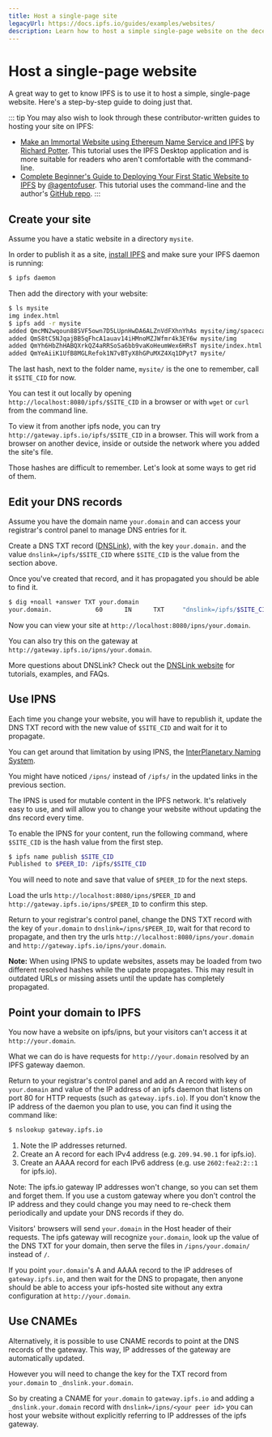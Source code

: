 ```yaml
---
title: Host a single-page site
legacyUrl: https://docs.ipfs.io/guides/examples/websites/
description: Learn how to host a simple single-page website on the decentralized web using IPFS.
---
```


# Host a single-page website

A great way to get to know IPFS is to use it to host a simple, single-page website. Here's a step-by-step guide to doing just that.

::: tip
You may also wish to look through these contributor-written guides to hosting your site on IPFS:
- [Make an Immortal Website using Ethereum Name Service and IPFS](https://medium.com/@kirpy/make-an-immortal-website-using-ethereum-name-service-and-ipfs-simple-939e66c893df) by [Richard Potter](https://medium.com/@kirpy). This tutorial uses the IPFS Desktop application and is more suitable for readers who aren't comfortable with the command-line.
- [Complete Beginner's Guide to Deploying Your First Static Website to IPFS](https://interplanetarygatsby.com/ipfs-deploy/) by [@agentofuser](https://twitter.com/agentofuser). This tutorial uses the command-line and the author's [GitHub repo](https://github.com/agentofuser/ipfs-deploy).
:::

## Create your site

Assume you have a static website in a directory `mysite`.

In order to publish it as a site, [install IPFS](/install/) and make sure your IPFS daemon is running:

```bash
$ ipfs daemon
```

Then add the directory with your website:

```bash
$ ls mysite
img index.html
$ ipfs add -r mysite
added QmcMN2wqoun88SVF5own7D5LUpnHwDA6ALZnVdFXhnYhAs mysite/img/spacecat.jpg
added QmS8tC5NJqajBB5qFhcA1auav14iHMnoMZJWfmr4k3EY6w mysite/img
added QmYh6HbZhHABQXrkQZ4aRRSoSa6bb9vaKoHeumWex6HRsT mysite/index.html
added QmYeAiiK1UfB8MGLRefok1N7vBTyX8hGPuMXZ4Xq1DPyt7 mysite/
```

The last hash, next to the folder name, `mysite/` is the one to remember, call it `$SITE_CID` for now.

You can test it out locally by opening `http://localhost:8080/ipfs/$SITE_CID` in a browser or with `wget` or `curl` from the command line.

To view it from another ipfs node, you can try `http://gateway.ipfs.io/ipfs/$SITE_CID` in a browser. This will work from a browser on another device, inside or outside the network where you added the site's file.

Those hashes are difficult to remember. Let's look at some ways to get rid of them.

## Edit your DNS records

Assume you have the domain name `your.domain` and can access your registrar's control panel to manage DNS entries for it.

Create a DNS TXT record ([DNSLink](/concepts/dnslink/)), with the key `your.domain.` and the value `dnslink=/ipfs/$SITE_CID` where `$SITE_CID` is the value from the section above.

Once you've created that record, and it has propagated you should be able to find it.

```bash
$ dig +noall +answer TXT your.domain
your.domain.            60      IN      TXT     "dnslink=/ipfs/$SITE_CID"
```

Now you can view your site at `http://localhost:8080/ipns/your.domain`.

You can also try this on the gateway at `http://gateway.ipfs.io/ipns/your.domain`.

More questions about DNSLink? Check out the [DNSLink website](http://dnslink.io/) for tutorials, examples, and FAQs.

## Use IPNS

Each time you change your website, you will have to republish it, update the DNS TXT record with the new value of `$SITE_CID` and wait for it to propagate.

You can get around that limitation by using IPNS, the [InterPlanetary Naming System](/concepts/ipns/).

You might have noticed `/ipns/` instead of `/ipfs/` in the updated links in the previous section.

The IPNS is used for mutable content in the IPFS network. It's relatively easy to use, and will allow you to change your website without updating the dns record every time.

To enable the IPNS for your content, run the following command, where `$SITE_CID` is the hash value from the first step.

```bash
$ ipfs name publish $SITE_CID
Published to $PEER_ID: /ipfs/$SITE_CID
```

You will need to note and save that value of `$PEER_ID` for the next steps.

Load the urls `http://localhost:8080/ipns/$PEER_ID` and `http://gateway.ipfs.io/ipns/$PEER_ID` to confirm this step.

Return to your registrar's control panel, change the DNS TXT record with the key of `your.domain` to `dnslink=/ipns/$PEER_ID`, wait for that record to propagate, and then try the urls `http://localhost:8080/ipns/your.domain` and `http://gateway.ipfs.io/ipns/your.domain`.

**Note:** When using IPNS to update websites, assets may be loaded from two different resolved hashes while the update propagates. This may result in outdated URLs or missing assets until the update has completely propagated.

## Point your domain to IPFS

You now have a website on ipfs/ipns, but your visitors can't access it at `http://your.domain`.

What we can do is have requests for `http://your.domain` resolved by an IPFS gateway daemon.

Return to your registrar's control panel and add an A record with key of `your.domain` and value of the IP address of an ipfs daemon that listens on port 80 for HTTP requests (such as `gateway.ipfs.io`). If you don't know the IP address of the daemon you plan to use, you can find it using the command like:

```bash
$ nslookup gateway.ipfs.io
```

1. Note the IP addresses returned.
2. Create an A record for each IPv4 address (e.g. `209.94.90.1` for ipfs.io).
3. Create an AAAA record for each IPv6 address (e.g. use `2602:fea2:2::1` for ipfs.io).

Note: The ipfs.io gateway IP addresses won't change, so you can set them and forget them. If you use a custom gateway where you don't control the IP address and they could change you may need to re-check them periodically and update your DNS records if they do.

Visitors' browsers will send `your.domain` in the Host header of their requests. The ipfs gateway will recognize `your.domain`, look up the value of the DNS TXT for your domain, then serve the files in `/ipns/your.domain/` instead of `/`.

If you point `your.domain`'s A and AAAA record to the IP addreses of `gateway.ipfs.io`, and then wait for the DNS to propagate, then anyone should be able to access your ipfs-hosted site without any extra configuration at `http://your.domain`.

## Use CNAMEs

Alternatively, it is possible to use CNAME records to point at the DNS records of the gateway. This way, IP addresses of the gateway are automatically updated.

However you will need to change the key for the TXT record from `your.domain` to `_dnslink.your.domain`.

So by creating a CNAME for `your.domain` to `gateway.ipfs.io` and adding a `_dnslink.your.domain` record with `dnslink=/ipns/<your peer id>` you can host your website without explicitly referring to IP addresses of the ipfs gateway.
